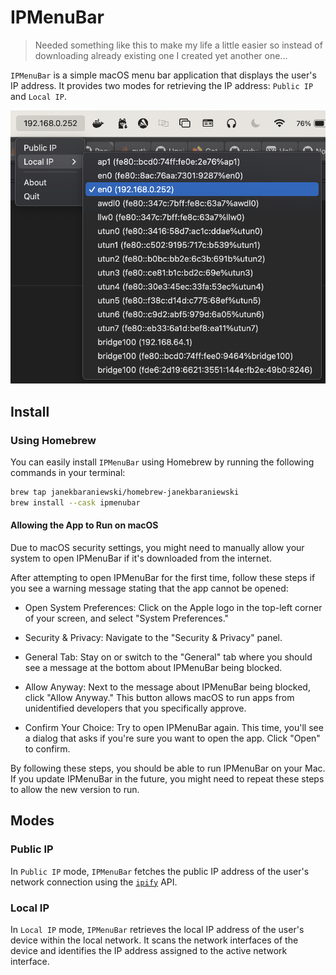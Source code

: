# IPMenuBar

> Needed something like this to make my life a little easier so instead of downloading already existing one I created yet another one...

`IPMenuBar` is a simple macOS menu bar application that displays the user's IP address. It provides two modes for retrieving the IP address: `Public IP` and `Local IP`.

![Running example of IPMenuBar](IPMenuBar.png)

## Install

### Using Homebrew

You can easily install `IPMenuBar` using Homebrew by running the following commands in your terminal:

```bash
brew tap janekbaraniewski/homebrew-janekbaraniewski
brew install --cask ipmenubar
```

#### Allowing the App to Run on macOS

Due to macOS security settings, you might need to manually allow your system to open IPMenuBar if it's downloaded from the internet.

After attempting to open IPMenuBar for the first time, follow these steps if you see a warning message stating that the app cannot be opened:

- Open System Preferences: Click on the Apple logo in the top-left corner of your screen, and select "System Preferences."

- Security & Privacy: Navigate to the "Security & Privacy" panel.

- General Tab: Stay on or switch to the "General" tab where you should see a message at the bottom about IPMenuBar being blocked.

- Allow Anyway: Next to the message about IPMenuBar being blocked, click "Allow Anyway." This button allows macOS to run apps from unidentified developers that you specifically approve.

- Confirm Your Choice: Try to open IPMenuBar again. This time, you'll see a dialog that asks if you're sure you want to open the app. Click "Open" to confirm.

By following these steps, you should be able to run IPMenuBar on your Mac. If you update IPMenuBar in the future, you might need to repeat these steps to allow the new version to run.

## Modes

### Public IP

In `Public IP` mode, `IPMenuBar` fetches the public IP address of the user's network connection using the [`ipify`](https://www.ipify.org) API.

### Local IP

In `Local IP` mode, `IPMenuBar` retrieves the local IP address of the user's device within the local network. It scans the network interfaces of the device and identifies the IP address assigned to the active network interface.
